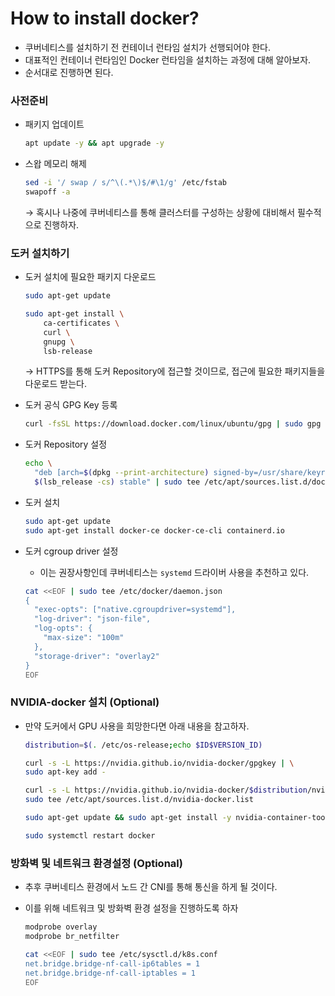 # How to install docker?

- 쿠버네티스를 설치하기 전 컨테이너 런타임 설치가 선행되어야 한다.
- 대표적인 컨테이너 런타임인 Docker 런타임을 설치하는 과정에 대해 알아보자.
- 순서대로 진행하면 된다.

### 사전준비

- 패키지 업데이트
    
    ```bash
    apt update -y && apt upgrade -y
    ```
    
- 스왑 메모리 해제
    
    ```bash
    sed -i '/ swap / s/^\(.*\)$/#\1/g' /etc/fstab
    swapoff -a
    ```
    
    → 혹시나 나중에 쿠버네티스를 통해 클러스터를 구성하는 상황에 대비해서 필수적으로 진행하자.
    

### 도커 설치하기

- 도커 설치에 필요한 패키지 다운로드
    
    ```bash
    sudo apt-get update
    
    sudo apt-get install \
        ca-certificates \
        curl \
        gnupg \
        lsb-release
    ```
    
    → HTTPS를 통해 도커 Repository에 접근할 것이므로, 접근에 필요한 패키지들을 다운로드 받는다.
  
    
- 도커 공식 GPG Key 등록
    
    ```bash
    curl -fsSL https://download.docker.com/linux/ubuntu/gpg | sudo gpg --dearmor -o /usr/share/keyrings/docker-archive-keyring.gpg
    ```
    
- 도커 Repository 설정
    
    ```bash
    echo \
      "deb [arch=$(dpkg --print-architecture) signed-by=/usr/share/keyrings/docker-archive-keyring.gpg] https://download.docker.com/linux/ubuntu \
      $(lsb_release -cs) stable" | sudo tee /etc/apt/sources.list.d/docker.list > /dev/null
    ```
    
- 도커 설치
    
    ```bash
    sudo apt-get update
    sudo apt-get install docker-ce docker-ce-cli containerd.io
    ```
    
- 도커 cgroup driver 설정
    - 이는 권장사항인데 쿠버네티스는 `systemd` 드라이버 사용을 추천하고 있다.
    
    ```bash
    cat <<EOF | sudo tee /etc/docker/daemon.json
    {
      "exec-opts": ["native.cgroupdriver=systemd"],
      "log-driver": "json-file",
      "log-opts": {
        "max-size": "100m"
      },
      "storage-driver": "overlay2"
    }
    EOF
    ```
    

### NVIDIA-docker 설치 (Optional)

- 만약 도커에서 GPU 사용을 희망한다면 아래 내용을 참고하자.
    
    ```bash
    distribution=$(. /etc/os-release;echo $ID$VERSION_ID)
    
    curl -s -L https://nvidia.github.io/nvidia-docker/gpgkey | \
    sudo apt-key add -
    
    curl -s -L https://nvidia.github.io/nvidia-docker/$distribution/nvidia-docker.list | \
    sudo tee /etc/apt/sources.list.d/nvidia-docker.list
    
    sudo apt-get update && sudo apt-get install -y nvidia-container-toolkit
    
    sudo systemctl restart docker
    ```
    

### 방화벽 및 네트워크 환경설정 (Optional)

- 추후 쿠버네티스 환경에서 노드 간 CNI를 통해 통신을 하게 될 것이다.
- 이를 위해 네트워크 및 방화벽 환경 설정을 진행하도록 하자
    
    ```bash
    modprobe overlay
    modprobe br_netfilter
    
    cat <<EOF | sudo tee /etc/sysctl.d/k8s.conf
    net.bridge.bridge-nf-call-ip6tables = 1
    net.bridge.bridge-nf-call-iptables = 1
    EOF
    ```